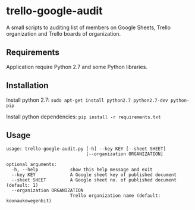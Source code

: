 # trello-google-audit

A small scripts to auditing list of members on Google Sheets, Trello organization and Trello boards of organization.

## Requirements

Application require Python 2.7 and some Python libraries.

## Installation

Install python 2.7: ``sudo apt-get install python2.7 python2.7-dev python-pip``

Install python dependencies: ``pip install -r requirements.txt``

## Usage

    usage: trello-google-audit.py [-h] --key KEY [--sheet SHEET]
                                  [--organization ORGANIZATION]

    optional arguments:
      -h, --help            show this help message and exit
      --key KEY             A Google sheet key of published document
      --sheet SHEET         A Google sheet no. of published document (default: 1)
      --organization ORGANIZATION
                            Trello organization name (default: koonaukowegenbit)
